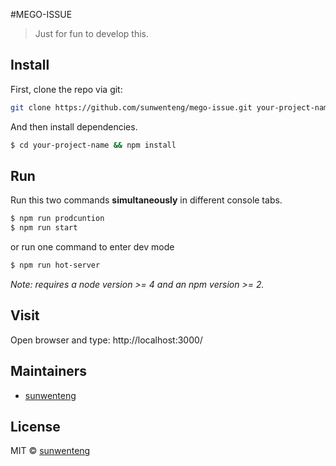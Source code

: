#MEGO-ISSUE
> Just for fun to develop this.

## Install

First, clone the repo via git:

```bash
git clone https://github.com/sunwenteng/mego-issue.git your-project-name
```

And then install dependencies.

```bash
$ cd your-project-name && npm install
```

## Run

Run this two commands __simultaneously__ in different console tabs.

```bash
$ npm run prodcuntion
$ npm run start
```

or run one command to enter dev mode

```bash
$ npm run hot-server
```

*Note: requires a node version >= 4 and an npm version >= 2.*

## Visit

Open browser and type: http://localhost:3000/

## Maintainers

- [sunwenteng](https://github.com/sunwenteng)

## License
MIT © [sunwenteng](https://github.com/sunwenteng)
